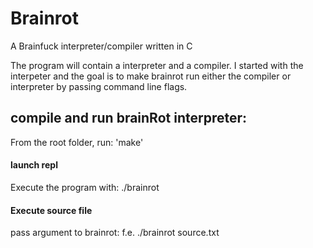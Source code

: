 # Brainrot
A Brainfuck interpreter/compiler written in C

The program will contain a interpreter and a compiler.
I started with the interpeter and the goal is to make brainrot run either the compiler or interpreter by passing command line flags.

## compile and run brainRot interpreter:
From the root folder, run: 'make'

#### launch repl
Execute the program with: ./brainrot

#### Execute source file
pass argument to brainrot: f.e. ./brainrot source.txt

